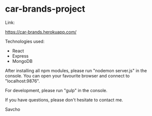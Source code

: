 # car-brands-project

Link:

https://car-brands.herokuapp.com/

Technologies used:
- React
- Express
- MongoDB

After installing all npm modules, please run "nodemon server.js" in the console.
You can open your favourite browser and connect to "localhost:9876".

For development, please run "gulp" in the console.

If you have questions, please don't hesitate to contact me.

Savcho

